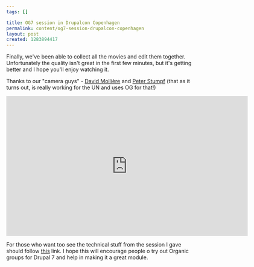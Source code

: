 ```yaml
--- 
tags: []

title: OG7 session in Drupalcon Copenhagen
permalink: content/og7-session-drupalcon-copenhagen
layout: post
created: 1283894417
---
```

Finally, we've been able to collect all the movies and edit them together. Unfortunately the quality isn't great in the first few minutes, but it's getting better and I hope you'll enjoy watching it.

Thanks to our "camera guys" - <a href="http://twitter.com/davidm_en">David Mollière</a> and <a href="http://drupal.org/user/401243">Peter Stumpf</a> (that as it turns out, is really working for the UN and uses OG for that!)

<iframe src="http://player.vimeo.com/video/14775998?byline=0&amp;portrait=0" width="640" height="372" frameborder="0"></iframe>

For those who want too see the technical stuff from the session I gave should follow <a href="http://www.archive.org/details/GrouptheNewOrganicGroups-BuildingSocialNetworksInDrupal7">this</a> link. I hope this will encourage people o try out Organic groups for Drupal 7 and help in making it a great module.
